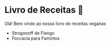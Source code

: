 # Livro de Receitas :cake:

Olá! Bem vindo ao nosso livro de receitas veganas

- Strogonoff de Flango
- Foccacia para Famintos

